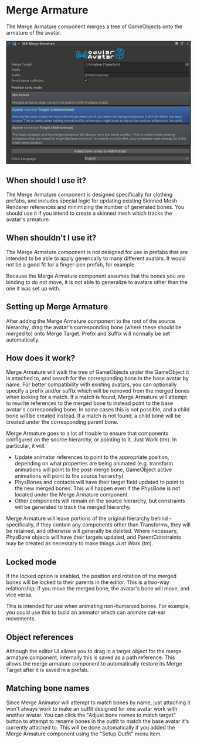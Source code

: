 ﻿# Merge Armature

The Merge Armature component merges a tree of GameObjects onto the armature of the avatar.

![Merge Armature](merge-armature.png)

## When should I use it?

The Merge Armature component is designed specifically for clothing prefabs, and includes special logic for updating existing Skinned Mesh Renderer references and minimizing the number of generated bones. You should use it if you intend to create a skinned mesh which tracks the avatar's armature.

## When shouldn't I use it?

The Merge Armature component is not designed for use in prefabs that are intended to be able to apply generically to many different avatars. It would not be a good fit for a finger-pen prefab, for example.

Because the Merge Armature component assumes that the bones you are binding to do not move, it is not able to generalize to avatars other than the one it was set up with.

## Setting up Merge Armature

After adding the Merge Armature component to the root of the source hierarchy, drag the avatar's corresponding bone (where these should be merged to) onto Merge Target. Prefix and Suffix will normally be set automatically.

## How does it work?

Merge Armature will walk the tree of GameObjects under the GameObject it is attached to, and search for the corresponding bone in the base avatar by name. For better compatibility with existing avatars, you can optionally specify a prefix and/or suffix which will be removed from the merged bones when looking for a match.
If a match is found, Merge Armature will attempt to rewrite references to the merged bone to instead point to the base avatar's corresponding bone. In some cases this is not possible, and a child bone will be created instead.
If a match is not found, a child bone will be created under the corresponding parent bone.

Merge Armature goes to a lot of trouble to ensure that components configured on the source hierarchy, or pointing to it, Just Work (tm). In particular, it will:
* Update animator references to point to the appropriate position, depending on what properties are being animated (e.g. transform animations will point to the post-merge bone, GameObject active animations will point to the source heirarchy)
* PhysBones and contacts will have their target field updated to point to the new merged bones. This will happen even if the PhysBone is not located under the Merge Armature component.
* Other components will remain on the source hierarchy, but constraints will be generated to track the merged hierarchy.

Merge Armature will leave portions of the original hierarchy behind - specifically, if they contain any components other than Transforms, they will be retained, and otherwise will generally be deleted.
Where necessary, PhysBone objects will have their targets updated, and ParentConstraints may be created as necessary to make things Just Work (tm).

## Locked mode

If the locked option is enabled, the position and rotation of the merged bones will be locked to their parents in the editor. This is a two-way relationship; if you move the merged bone, the avatar's bone will move, and vice versa.

This is intended for use when animating non-humanoid bones. For example, you could use this to build an animator which can animate cat-ear movements.

## Object references

Although the editor UI allows you to drag in a target object for the merge armature component, internally this is saved as a path reference.
This allows the merge armature component to automatically restore its Merge Target after it is saved in a prefab.

## Matching bone names

Since Merge Animator will attempt to match bones by name, just attaching it won't always work to make an outfit designed for one avatar work with another avatar.
You can click the "Adjust bone names to match target" button to attempt to rename bones in the outfit to match the base avatar it's currently attached to.
This will be done automatically if you added the Merge Armature component using the "Setup Outfit" menu item.